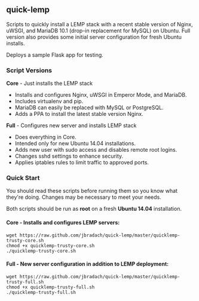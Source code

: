 ## quick-lemp
Scripts to quickly install a LEMP stack with a recent stable version of Nginx, uWSGI, and MariaDB 10.1 (drop-in replacement for MySQL) on Ubuntu. Full version also provides some initial server configuration for fresh Ubuntu installs.

Deploys a sample Flask app for testing.


### Script Versions
__Core__ - Just installs the LEMP stack
  * Installs and configures Nginx, uWSGI in Emperor Mode, and MariaDB.
  * Includes virtualenv and pip.
  * MariaDB can easily be replaced with MySQL or PostgreSQL.
  * Adds a PPA to install the latest stable version Nginx.

__Full__ - Configures new server and installs LEMP stack
  * Does everything in Core.
  * Intended only for new Ubuntu 14.04 installations.
  * Adds new user with sudo access and disables remote root logins.
  * Changes sshd settings to enhance security.
  * Applies iptables rules to limit traffic to approved ports.

### Quick Start
You should read these scripts before running them so you know what they're
doing. Changes may be necessary to meet your needs.

Both scripts should be run as __root__ on a fresh __Ubuntu 14.04__ installation.

#### Core - Installs and configures LEMP servers:

```
wget https://raw.github.com/jbradach/quick-lemp/master/quicklemp-trusty-core.sh
chmod +x quicklemp-trusty-core.sh
./quicklemp-trusty-core.sh
```

#### Full - New server configuration in addition to LEMP deployment:
```
wget https://raw.github.com/jbradach/quick-lemp/master/quicklemp-trusty-full.sh
chmod +x quicklemp-trusty-full.sh
./quicklemp-trusty-full.sh
```
